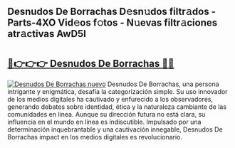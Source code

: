 ## Desnudos De Borrachas D𝚎sn𝚞dos filtr𝚊dos - Parts-4XO Vid𝚎os f𝚘tos - N𝚞evas filtr𝚊ciones atr𝚊ctivas AwD5I

# <h2><a href="http://mbcpkp.tromn.icu/?c=Desnudos+De+Borrachas">🔗👉👉👉 Desnudos De Borrachas 🔗🔗</a></h2>

[![Desnudos De Borrachas nuevo](https://i.imgur.com/pEAQMta.gif)](http://mbcpkp.tromn.icu/?c=Desnudos+De+Borrachas)
Desnudos De Borrachas, una persona intrigante y enigmática, desafía la categorización simple. Su uso innovador de los medios digitales ha cautivado y enfurecido a los observadores, generando debates sobre identidad, ética y la naturaleza cambiante de las comunidades en línea. Aunque su dirección futura no está clara, su influencia en el mundo en línea es indiscutible. Impulsado por una determinación inquebrantable y una cautivación innegable, Desnudos De Borrachas impact en los medios digitales es revolucionario.

